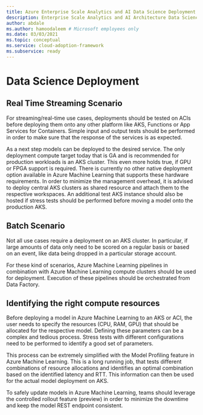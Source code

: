 ```yaml
---
title: Azure Enterprise Scale Analytics and AI Data Science Deployment
description: Enterprise Scale Analytics and AI Architecture Data Science Deployment
author: abdale
ms.author: hamoodaleem # Microsoft employees only
ms.date: 03/03/2021
ms.topic: conceptual
ms.service: cloud-adoption-framework
ms.subservice: ready
---
```


# Data Science Deployment

## Real Time Streaming Scenario

For streaming/real-time use cases, deployments should be tested on ACIs before deploying them onto any other platform like AKS, Functions or App Services for Containers. Simple input and output tests should be performed in order to make sure that the response of the services is as expected.

As a next step models can be deployed to the desired service. The only deployment compute target today that is GA and is recommended for production workloads is an AKS cluster. This even more holds true, if GPU or FPGA support is required. There is currently no other native deployment option available in Azure Machine Learning that supports these hardware requirements. In order to minimize the management overhead, it is advised to deploy central AKS clusters as shared resource and attach them to the respective workspaces. An additional test AKS instance should also be hosted if stress tests should be performed before moving a model onto the production AKS.

## Batch Scenario

Not all use cases require a deployment on an AKS cluster. In particular, if large amounts of data only need to be scored on a regular basis or based on an event, like data being dropped in a particular storage account.

For these kind of scenarios, Azure Machine Learning pipelines in combination with Azure Machine Learning compute clusters should be used for deployment. Execution of these pipelines should be orchestrated from Data Factory.

## Identifying the right compute resources

Before deploying a model in Azure Machine Learning to an AKS or ACI, the user needs to specify the resources (CPU, RAM, GPU) that should be allocated for the respective model. Defining these parameters can be a complex and tedious process. Stress tests with different configurations need to be performed to identify a good set of parameters.

This process can be extremely simplified with the Model Profiling feature in Azure Machine Learning. This is a long running job, that tests different combinations of resource allocations and identifies an optimal combination based on the identified latency and RTT. This information can then be used for the actual model deployment on AKS.

To safely update models in Azure Machine Learning, teams should leverage the controlled rollout feature (preview) in order to minimize the downtime and keep the model REST endpoint consistent.
